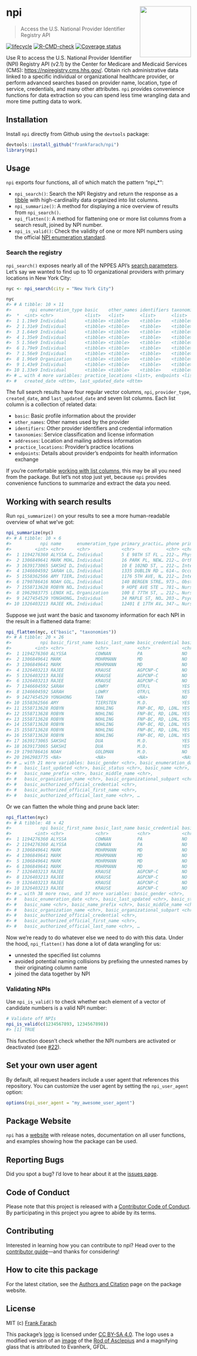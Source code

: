 
<!-- README.md is generated from README.Rmd. Please edit that file -->

# npi <img src="man/figures/logo.png" align="right" height="139" />

> Access the U.S. National Provider Identifier Registry API

<!-- badges: start -->

[![lifecycle](https://img.shields.io/badge/lifecycle-maturing-blue.svg)](https://www.tidyverse.org/lifecycle/#maturing)
[![R-CMD-check](https://github.com/frankfarach/npi/workflows/R-CMD-check/badge.svg)](https://github.com/frankfarach/npi/actions)
[![Coverage
status](https://codecov.io/gh/frankfarach/npi/branch/master/graph/badge.svg)](https://codecov.io/github/frankfarach/npi?branch=master)
<!-- badges: end -->

Use R to access the U.S. National Provider Identifier (NPI) Registry API
(v2.1) by the Center for Medicare and Medicaid Services (CMS):
<https://npiregistry.cms.hhs.gov/>. Obtain rich administrative data
linked to a specific individual or organizational healthcare provider,
or perform advanced searches based on provider name, location, type of
service, credentials, and many other attributes. `npi` provides
convenience functions for data extraction so you can spend less time
wrangling data and more time putting data to work.

## Installation

Install `npi` directly from Github using the `devtools` package:

``` r
devtools::install_github("frankfarach/npi")
library(npi)
```

## Usage

`npi` exports four functions, all of which match the pattern “npi\_\*“:

-   `npi_search()`: Search the NPI Registry and return the response as a
    [tibble](http://tibble.tidyverse.org/) with high-cardinality data
    organized into list columns.
-   `npi_summarize()`: A method for displaying a nice overview of
    results from `npi_search()`.
-   `npi_flatten()`: A method for flattening one or more list columns
    from a search result, joined by NPI number.
-   `npi_is_valid()`: Check the validity of one or more NPI numbers
    using the official [NPI enumeration
    standard](https://www.cms.gov/Regulations-and-Guidance/Administrative-Simplification/NationalProvIdentStand/Downloads/NPIcheckdigit.pdf).

### Search the registry

`npi_search()` exposes nearly all of the NPPES API’s [search
parameters](https://npiregistry.cms.hhs.gov/registry/help-api). Let’s
say we wanted to find up to 10 organizational providers with primary
locations in New York City:

``` r
nyc <- npi_search(city = "New York City")
```

``` r
nyc
#> # A tibble: 10 × 11
#>       npi enumeration_type basic    other_names identifiers taxonomies addresses
#>  *  <int> <chr>            <list>   <list>      <list>      <list>     <list>   
#>  1 1.19e9 Individual       <tibble> <tibble>    <tibble>    <tibble>   <tibble> 
#>  2 1.31e9 Individual       <tibble> <tibble>    <tibble>    <tibble>   <tibble> 
#>  3 1.64e9 Individual       <tibble> <tibble>    <tibble>    <tibble>   <tibble> 
#>  4 1.35e9 Individual       <tibble> <tibble>    <tibble>    <tibble>   <tibble> 
#>  5 1.56e9 Individual       <tibble> <tibble>    <tibble>    <tibble>   <tibble> 
#>  6 1.79e9 Individual       <tibble> <tibble>    <tibble>    <tibble>   <tibble> 
#>  7 1.56e9 Individual       <tibble> <tibble>    <tibble>    <tibble>   <tibble> 
#>  8 1.96e9 Organization     <tibble> <tibble>    <tibble>    <tibble>   <tibble> 
#>  9 1.43e9 Individual       <tibble> <tibble>    <tibble>    <tibble>   <tibble> 
#> 10 1.33e9 Individual       <tibble> <tibble>    <tibble>    <tibble>   <tibble> 
#> # … with 4 more variables: practice_locations <list>, endpoints <list>,
#> #   created_date <dttm>, last_updated_date <dttm>
```

The full search results have four regular vector columns, `npi`,
`provider_type`, `created_date`, and `last_updated_date` and seven list
columns. Each list column is a collection of related data:

-   `basic`: Basic profile information about the provider
-   `other_names`: Other names used by the provider
-   `identifiers`: Other provider identifiers and credential information
-   `taxonomies`: Service classification and license information
-   `addresses`: Location and mailing address information
-   `practice_locations`: Provider’s practice locations
-   `endpoints`: Details about provider’s endpoints for health
    information exchange

If you’re comfortable [working with list
columns](https://r4ds.had.co.nz/many-models.html), this may be all you
need from the package. But let’s not stop just yet, because `npi`
provides convenience functions to summarize and extract the data you
need.

## Working with search results

Run `npi_summarize()` on your results to see a more human-readable
overview of what we’ve got:

``` r
npi_summarize(nyc)
#> # A tibble: 10 × 6
#>           npi name      enumeration_type primary_practic… phone primary_taxonomy
#>         <int> <chr>     <chr>            <chr>            <chr> <chr>           
#>  1 1194276360 ALYSSA C… Individual       5 E 98TH ST FL … 212-… Physician Assis…
#>  2 1306849641 MARK MOH… Individual       16 PARK PL, NEW… 212-… Orthopaedic Sur…
#>  3 1639173065 SAKSHI D… Individual       10 E 102ND ST, … 212-… Internal Medici…
#>  4 1346604592 SARAH LO… Individual       1335 DUBLIN RD … 614-… Occupational Th…
#>  5 1558362566 AMY TIER… Individual       1176 5TH AVE, N… 212-… Internal Medici…
#>  6 1790786416 NOAH GOL… Individual       140 BERGEN STRE… 973-… Obstetrics & Gy…
#>  7 1558713628 ROBYN NO… Individual       9 HOPE AVE STE … 781-… Nurse Practitio…
#>  8 1962983775 LENOX HI… Organization     100 E 77TH ST, … 212-… Nurse Anestheti…
#>  9 1427454529 YONGHONG… Individual       34 MAPLE ST, NO… 203-… Psychiatry & Ne…
#> 10 1326403213 RAJEE KR… Individual       12401 E 17TH AV… 347-… Nurse Practitio…
```

Suppose we just want the basic and taxonomy information for each NPI in
the result in a flattened data frame:

``` r
npi_flatten(nyc, c("basic", "taxonomies"))
#> # A tibble: 20 × 26
#>           npi basic_first_name basic_last_name basic_credential basic_sole_prop…
#>         <int> <chr>            <chr>           <chr>            <chr>           
#>  1 1194276360 ALYSSA           COWNAN          PA               NO              
#>  2 1306849641 MARK             MOHRMANN        MD               NO              
#>  3 1306849641 MARK             MOHRMANN        MD               NO              
#>  4 1326403213 RAJEE            KRAUSE          AGPCNP-C         NO              
#>  5 1326403213 RAJEE            KRAUSE          AGPCNP-C         NO              
#>  6 1326403213 RAJEE            KRAUSE          AGPCNP-C         NO              
#>  7 1346604592 SARAH            LOWRY           OTR/L            YES             
#>  8 1346604592 SARAH            LOWRY           OTR/L            YES             
#>  9 1427454529 YONGHONG         TAN             <NA>             NO              
#> 10 1558362566 AMY              TIERSTEN        M.D.             YES             
#> 11 1558713628 ROBYN            NOHLING         FNP-BC, RD, LDN… YES             
#> 12 1558713628 ROBYN            NOHLING         FNP-BC, RD, LDN… YES             
#> 13 1558713628 ROBYN            NOHLING         FNP-BC, RD, LDN… YES             
#> 14 1558713628 ROBYN            NOHLING         FNP-BC, RD, LDN… YES             
#> 15 1558713628 ROBYN            NOHLING         FNP-BC, RD, LDN… YES             
#> 16 1558713628 ROBYN            NOHLING         FNP-BC, RD, LDN… YES             
#> 17 1639173065 SAKSHI           DUA             M.D.             YES             
#> 18 1639173065 SAKSHI           DUA             M.D.             YES             
#> 19 1790786416 NOAH             GOLDMAN         M.D.             NO              
#> 20 1962983775 <NA>             <NA>            <NA>             <NA>            
#> # … with 21 more variables: basic_gender <chr>, basic_enumeration_date <chr>,
#> #   basic_last_updated <chr>, basic_status <chr>, basic_name <chr>,
#> #   basic_name_prefix <chr>, basic_middle_name <chr>,
#> #   basic_organization_name <chr>, basic_organizational_subpart <chr>,
#> #   basic_authorized_official_credential <chr>,
#> #   basic_authorized_official_first_name <chr>,
#> #   basic_authorized_official_last_name <chr>, …
```

Or we can flatten the whole thing and prune back later:

``` r
npi_flatten(nyc)
#> # A tibble: 48 × 42
#>           npi basic_first_name basic_last_name basic_credential basic_sole_prop…
#>         <int> <chr>            <chr>           <chr>            <chr>           
#>  1 1194276360 ALYSSA           COWNAN          PA               NO              
#>  2 1194276360 ALYSSA           COWNAN          PA               NO              
#>  3 1306849641 MARK             MOHRMANN        MD               NO              
#>  4 1306849641 MARK             MOHRMANN        MD               NO              
#>  5 1306849641 MARK             MOHRMANN        MD               NO              
#>  6 1306849641 MARK             MOHRMANN        MD               NO              
#>  7 1326403213 RAJEE            KRAUSE          AGPCNP-C         NO              
#>  8 1326403213 RAJEE            KRAUSE          AGPCNP-C         NO              
#>  9 1326403213 RAJEE            KRAUSE          AGPCNP-C         NO              
#> 10 1326403213 RAJEE            KRAUSE          AGPCNP-C         NO              
#> # … with 38 more rows, and 37 more variables: basic_gender <chr>,
#> #   basic_enumeration_date <chr>, basic_last_updated <chr>, basic_status <chr>,
#> #   basic_name <chr>, basic_name_prefix <chr>, basic_middle_name <chr>,
#> #   basic_organization_name <chr>, basic_organizational_subpart <chr>,
#> #   basic_authorized_official_credential <chr>,
#> #   basic_authorized_official_first_name <chr>,
#> #   basic_authorized_official_last_name <chr>, …
```

Now we’re ready to do whatever else we need to do with this data. Under
the hood, `npi_flatten()` has done a lot of data wrangling for us:

-   unnested the specified list columns
-   avoided potential naming collisions by prefixing the unnested names
    by their originating column name
-   joined the data together by NPI

### Validating NPIs

Use `npi_is_valid()` to check whether each element of a vector of
candidate numbers is a valid NPI number:

``` r
# Validate off NPIs
npi_is_valid(c(1234567893, 1234567898))
#> [1] TRUE
```

This function doesn’t check whether the NPI numbers are activated or
deactivated (see
[\#22](https://github.com/frankfarach/npi/issues/22#issuecomment-787642817)).

## Set your own user agent

By default, all request headers include a user agent that references
this repository. You can customize the user agent by setting the
`npi_user_agent` option:

``` r
options(npi_user_agent = "my_awesome_user_agent")
```

## Package Website

`npi` has a [website](https://frankfarach.github.io/npi/) with release
notes, documentation on all user functions, and examples showing how the
package can be used.

## Reporting Bugs

Did you spot a bug? I’d love to hear about it at the [issues
page](https://github.com/frankfarach/npi/issues).

## Code of Conduct

Please note that this project is released with a [Contributor Code of
Conduct](CODE_OF_CONDUCT.md). By participating in this project you agree
to abide by its terms.

## Contributing

Interested in learning how you can contribute to npi? Head over to the
[contributor guide](CONTRIBUTING.md)—and thanks for considering!

## How to cite this package

For the latest citation, see the [Authors and
Citation](https://frankfarach.github.io/npi/authors.html#citation) page
on the package website.

## License

MIT (c) [Frank Farach](https://github.com/frankfarach)

This package’s [logo](man/figures/logo.png) is licensed under [CC BY-SA
4.0](https://creativecommons.org/licenses/by-sa/4.0/deed.en). The logo
uses a modified version of an
[image](https://commons.wikimedia.org/wiki/File:Rod_of_Asclepius_(Search).svg)
of the [Rod of
Asclepius](https://en.wikipedia.org/wiki/Rod_of_Asclepius) and a
magnifying glass that is attributed to Evanherk, GFDL.
